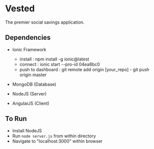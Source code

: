 Vested
=======

The premier social savings application.


Dependencies
-------------
* Ionic Framework
	* install :				npm install -g ionic@latest
	* connect :				ionic start --pro-id 04ea8bc0
	* push to dashboard :	git remote add origin [your_repo]
							- git push origin master

* MongoDB (Database)
* NodeJS (Server)
* AngularJS (Client)


To Run
-------
* Install NodeJS
* Run ```node server.js``` from within directory
* Navigate to "localhost:3000" within browser
